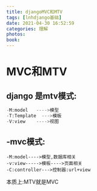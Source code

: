 ```yaml
---
title: djangoMVC和MTV
tags: [lnhdjango基础]
date: 2021-04-30 16:52:59
categories: 理解
photos:
book:
---
```


# MVC和MTV

## django 是mtv模式:

```python
-M:model   ---->模型
-T:Template  --->模板
-V:view    ---->视图
```

## -mvc模式:

```
-M:model---->模型,数据库相关
-v:view----->模板---->页面相关
-C:controller--->控制器:url+view
```

本质上:MTV就是MVC